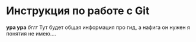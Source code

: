 # Инструкция по работе с Git
**ура ура**
*бггг* 
Тут будет общая информация про гид, а нафига он нужен я понятия не имею....